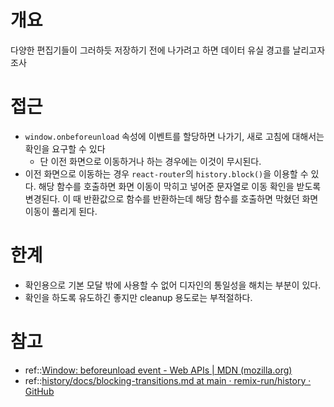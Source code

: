 # 개요
다양한 편집기들이 그러하듯 저장하기 전에 나가려고 하면 데이터 유실 경고를 날리고자 조사

# 접근
- `window.onbeforeunload` 속성에 이벤트를 할당하면 나가기, 새로 고침에 대해서는 확인을 요구할 수 있다
	- 단 이전 화면으로 이동하거나 하는 경우에는 이것이 무시된다.
- 이전 화면으로 이동하는 경우 `react-router`의 `history.block()`을 이용할 수 있다. 해당 함수를 호출하면 화면 이동이 막히고 넣어준 문자열로 이동 확인을 받도록 변경된다. 이 때 반환값으로 함수를 반환하는데 해당 함수를 호출하면 막혔던 화면 이동이 풀리게 된다.

# 한계
- 확인용으로 기본 모달 밖에 사용할 수 없어 디자인의 통일성을 해치는 부분이 있다.
- 확인을 하도록 유도하긴 좋지만 cleanup 용도로는 부적절하다.

# 참고
- ref::[Window: beforeunload event - Web APIs | MDN (mozilla.org)](https://developer.mozilla.org/en-US/docs/Web/API/Window/beforeunload_event)
- ref::[history/docs/blocking-transitions.md at main · remix-run/history · GitHub](https://github.com/remix-run/history/blob/main/docs/blocking-transitions.md)